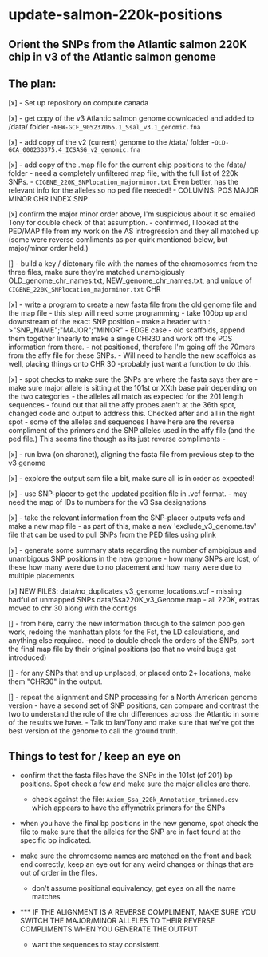 # update-salmon-220k-positions
## Orient the SNPs from the Atlantic salmon 220K chip in v3 of the Atlantic salmon genome

## The plan:

[x] - Set up repository on compute canada

[x] - get copy of the v3 Atlantic salmon genome downloaded and added to /data/ folder
        -`NEW-GCF_905237065.1_Ssal_v3.1_genomic.fna`

[x] - add copy of the v2 (current) genome to the /data/ folder
        -`OLD-GCA_000233375.4_ICSASG_v2_genomic.fna`

[x] - add copy of the .map file for the current chip positions to the /data/ folder
    - need a completely unfiltered map file, with the full list of 220k SNPs.
    - `CIGENE_220K_SNPlocation_majorminor.txt` Even better, has the relevant info for the alleles so no ped file needed!
    - COLUMNS: POS MAJOR   MINOR   CHR INDEX   SNP

[x] confirm the major minor order above, I'm suspicious about it so emailed Tony for double check of that assumption.
    - confirmed, I looked at the PED/MAP file from my work on the AS introgression and they all matched up (some were reverse comliments as per quirk mentioned below, but major/minor order held.)


[] - build a key / dictonary file with the names of the chromosomes from the three files, make sure they're matched unambigiously
    OLD_genome_chr_names.txt, NEW_genome_chr_names.txt, and unique of `CIGENE_220K_SNPlocation_majorminor.txt` CHR


[x] - write a program to create a new fasta file from the old genome file and the map file
        - this step will need some programming 
        - take 100bp up and downstream of the exact SNP position
        - make a header with : >"SNP_NAME";"MAJOR";"MINOR"
        - EDGE case - old scaffolds, append them together linearly to make a singe CHR30 and work off the POS information from there.
            - not positioned, therefore I'm going off the 70mers from the affy file for these SNPs.
        - Will need to handle the new scaffolds as well, placing things onto CHR 30
            -probably just want a function to do this.

[x] - spot checks to make sure the SNPs are where the fasta says they are
    - make sure major allele is sitting at the 101st or XXth base pair depending on the two categories
        - the alleles all match as expected for the 201 length sequences
        - found out that all the affy probes aren't at the 36th spot, changed code and output to address this. Checked after and all in the right spot
        - some of the alleles and sequences I have here are the reverse compliment of the primers and the SNP alleles used in the affy file (and the ped file.) This seems fine though as its just reverse compliments
        - 

[x] - run bwa (on sharcnet), aligning the fasta file from previous step to the v3 genome

[x] - explore the output sam file a bit, make sure all is in order as expected!

[x] - use SNP-placer to get the updated position file in .vcf format.
    - may need the map of IDs to numbers for the v3 Ssa designations

[x] - take the relevant information from the SNP-placer outputs vcfs and make a new map file
    - as part of this, make a new 'exclude_v3_genome.tsv' file that can be used to pull SNPs from the PED files using plink 

[x] - generate some summary stats regarding the number of ambigious and unambigous SNP positions in the new genome
        - how many SNPs are lost, of these how many were due to no placement and how many were due to multiple placements

[x] NEW FILES:
    data/no_duplicates_v3_genome_locations.vcf - missing hadful of unmapped SNPs
    data/Ssa220K_v3_Genome.map - all 220K, extras moved to chr 30 along with the contigs


[] - from here, carry the new information through to the salmon pop gen work, redoing the manhattan plots for the Fst, the LD calculations, and anything else required.
    -need to double check the orders of the SNPs, sort the final map file by their original positions (so that no weird bugs get introduced)

[] - for any SNPs that end up unplaced, or placed onto 2+ locations, make them "CHR30" in the output.

[] - repeat the alignment and SNP processing for a North American genome version
    - have a second set of SNP positions, can compare and contrast the two to understand the role of the chr differences across the Atlantic in some of the results we have.
    - Talk to Ian/Tony and make sure that we've got the best version of the genome to call the ground truth.

## Things to test for / keep an eye on

- confirm that the fasta files have the SNPs in the 101st (of 201) bp positions. Spot check a few and make sure the major alleles are there.
    - check against the file: `Axiom_Ssa_220k_Annotation_trimmed.csv` which appears to have the affymetrix primers for the SNPs

- when you have the final bp positions in the new genome, spot check the file to make sure that the alleles for the SNP are in fact found at the specific bp indicated. 

- make sure the chromosome names are matched on the front and back end correctly, keep an eye out for any weird changes or things that are out of order in the files.
    -  don't assume positional equivalency, get eyes on all the name matches

- *** IF THE ALIGNMENT IS A REVERSE COMPLIMENT, MAKE SURE YOU SWITCH THE MAJOR/MINOR ALLELES TO THEIR REVERSE COMPLIMENTS WHEN YOU GENERATE THE OUTPUT
    - want the sequences to stay consistent.